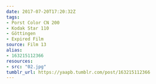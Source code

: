 ```yaml
---
date: 2017-07-20T17:20:32Z
tags:
- Porst Color CN 200
- Kodak Star 110
- Göttingen
- Expired Film
source: Film 13
alias:
- 163215112366
resources:
- src: "02.jpg"
tumblr_url: https://yaapb.tumblr.com/post/163215112366
---
```

